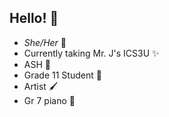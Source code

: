 ## Hello! 👋
- *She/Her* 🩵
- Currently taking Mr. J's ICS3U ✨
- ASH 📖
- Grade 11 Student 🪷
- Artist 🖌
- Gr 7 piano 🎹

##
